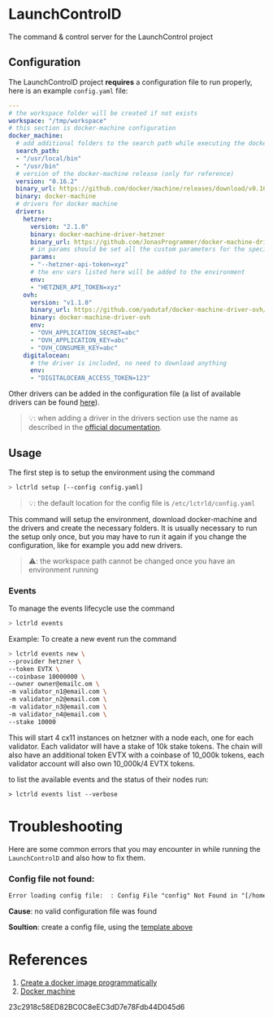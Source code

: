 # LaunchControlD

The command & control server for the LaunchControl project

## Configuration

The LaunchControlD project **requires** a configuration file to run properly, here is an example `config.yaml` file:

```yaml
---
# the workspace folder will be created if not exists
workspace: "/tmp/workspace"
# this section is docker-machine configuration
docker_machine:
  # add additional folders to the search path while executing the docker-machine command
  search_path:
  - "/usr/local/bin"
  - "/usr/bin"
  # version of the docker-machine release (only for reference)
  version: "0.16.2"
  binary_url: https://github.com/docker/machine/releases/download/v0.16.2/docker-machine-Linux-x86_64
  binary: docker-machine
  # drivers for docker machine
  drivers:
    hetzner:
      version: "2.1.0"
      binary: docker-machine-driver-hetzner
      binary_url: https://github.com/JonasProgrammer/docker-machine-driver-hetzner/releases/download/2.1.0/docker-machine-driver-hetzner_2.1.0_linux_amd64.tar.gz
      # in params should be set all the custom parameters for the specific driver 
      params:
      - "--hetzner-api-token=xyz"
      # the env vars listed here will be added to the environment 
      env:
      - "HETZNER_API_TOKEN=xyz"
    ovh:
      version: "v1.1.0"
      binary_url: https://github.com/yadutaf/docker-machine-driver-ovh/releases/download/v1.1.0-1/docker-machine-driver-ovh-v1.1.0-1-linux-amd64.tar.gz
      binary: docker-machine-driver-ovh
      env:
      - "OVH_APPLICATION_SECRET=abc"
      - "OVH_APPLICATION_KEY=abc"
      - "OVH_CONSUMER_KEY=abc"
    digitalocean:
      # the driver is included, no need to download anything
      env:
      - "DIGITALOCEAN_ACCESS_TOKEN=123"
```

Other drivers can be added in the configuration file (a list of available drivers can be found [here](https://github.com/docker/docker.github.io/blob/master/machine/AVAILABLE_DRIVER_PLUGINS.md)).

> 💡: when adding a driver in the drivers section use the name as described in the [official documentation](https://docs.docker.com/machine/drivers/).

## Usage

The first step is to setup the environment using the command

```sh
> lctrld setup [--config config.yaml]
```


> 💡: the default location for the config file is `/etc/lctrld/config.yaml`

This command will setup the environment, download docker-machine and the drivers and create the necessary folders.
It is usually necessary to run the setup only once, but you may have to run it again if you change the configuration, 
like for example you add new drivers.

> ⚠️: the workspace path cannot be changed once you have an environment running

### Events

To manage the events lifecycle use the command 

```sh
> lctrld events
```

Example: To create a new event run the command

```sh
> lctrld events new \
--provider hetzner \
--token EVTX \
--coinbase 10000000 \
--owner owner@emailc.om \
-m validator_n1@email.com \
-m validator_n2@email.com \
-m validator_n3@email.com \
-m validator_n4@email.com \
--stake 10000
```

This will start 4 cx11 instances on hetzner with a node each, one for each validator. Each validator will have a stake of 10k stake tokens. 
The chain will also have an additional token EVTX with a coinbase of 10_000k tokens, each validator account will also own 10_000k/4 EVTX tokens. 

to list the available events and the status of their nodes run:

```
> lctrld events list --verbose
```

# Troubleshooting

Here are some common errors that you may encounter in while running the `LaunchControlD` and also how to fix them.

### Config file not found:

```txt
Error loading config file:  : Config File "config" Not Found in "[/home/andrea/Documents/workspaces/blockchain/eventivize/lctrld/dist /etc/lctrld]"
```

**Cause**: no valid configuration file was found

**Soultion**: create a config file, using the [template above](#configuration)


# References
1. [Create a docker image programmatically](https://docs.docker.com/engine/api/sdk/examples/)
2. [Docker machine](https://docs.docker.com/machine)


23c2918c58ED82BC0C8eEC3dD7e78Fdb44D045d6